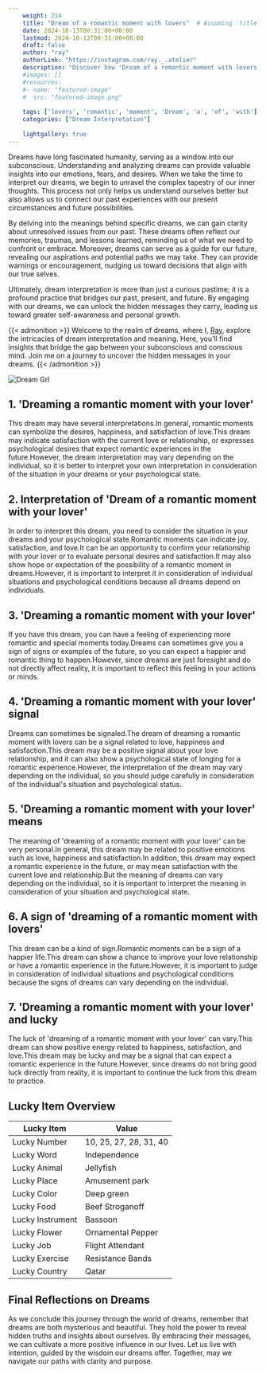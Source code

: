 ```yaml
---
    weight: 214
    title: "Dream of a romantic moment with lovers"  # Assuming 'title' column exists
    date: 2024-10-13T00:31:00+08:00
    lastmod: 2024-10-13T00:31:00+08:00
    draft: false
    author: "ray"
    authorLink: "https://instagram.com/ray._.atelier"
    description: "Discover how 'Dream of a romantic moment with lovers' can interpret your future and uncover its significant meanings in your life."
    #images: []
    #resources:
    #- name: "featured-image"
    #  src: "featured-image.png"
    
    tags: ['lovers', 'romantic', 'moment', 'Dream', 'a', 'of', 'with']
    categories: ["Dream Interpretation"]
    
    lightgallery: true
---
```

    
Dreams have long fascinated humanity, serving as a window into our subconscious. Understanding and analyzing dreams can provide valuable insights into our emotions, fears, and desires. When we take the time to interpret our dreams, we begin to unravel the complex tapestry of our inner thoughts. This process not only helps us understand ourselves better but also allows us to connect our past experiences with our present circumstances and future possibilities.

By delving into the meanings behind specific dreams, we can gain clarity about unresolved issues from our past. These dreams often reflect our memories, traumas, and lessons learned, reminding us of what we need to confront or embrace. Moreover, dreams can serve as a guide for our future, revealing our aspirations and potential paths we may take. They can provide warnings or encouragement, nudging us toward decisions that align with our true selves.

Ultimately, dream interpretation is more than just a curious pastime; it is a profound practice that bridges our past, present, and future. By engaging with our dreams, we can unlock the hidden messages they carry, leading us toward greater self-awareness and personal growth.

{{< admonition >}}
Welcome to the realm of dreams, where I, [Ray](https://instagram.com/ray._.atelier), explore the intricacies of dream interpretation and meaning. Here, you’ll find insights that bridge the gap between your subconscious and conscious mind. Join me on a journey to uncover the hidden messages in your dreams.
{{< /admonition >}}

![Dream Grl](https://cdn.pixabay.com/photo/2017/11/02/03/35/gothic-2910057_1280.jpg "Dream Grl")

## 1. 'Dreaming a romantic moment with your lover'
This dream may have several interpretations.In general, romantic moments can symbolize the desires, happiness, and satisfaction of love.This dream may indicate satisfaction with the current love or relationship, or expresses psychological desires that expect romantic experiences in the future.However, the dream interpretation may vary depending on the individual, so it is better to interpret your own interpretation in consideration of the situation in your dreams or your psychological state.

## 2. Interpretation of 'Dream of a romantic moment with your lover'
In order to interpret this dream, you need to consider the situation in your dreams and your psychological state.Romantic moments can indicate joy, satisfaction, and love.It can be an opportunity to confirm your relationship with your lover or to evaluate personal desires and satisfaction.It may also show hope or expectation of the possibility of a romantic moment in dreams.However, it is important to interpret it in consideration of individual situations and psychological conditions because all dreams depend on individuals.

## 3. 'Dreaming a romantic moment with your lover'
If you have this dream, you can have a feeling of experiencing more romantic and special moments today.Dreams can sometimes give you a sign of signs or examples of the future, so you can expect a happier and romantic thing to happen.However, since dreams are just foresight and do not directly affect reality, it is important to reflect this feeling in your actions or minds.

## 4. 'Dreaming a romantic moment with your lover' signal
Dreams can sometimes be signaled.The dream of dreaming a romantic moment with lovers can be a signal related to love, happiness and satisfaction.This dream may be a positive signal about your love relationship, and it can also show a psychological state of longing for a romantic experience.However, the interpretation of the dream may vary depending on the individual, so you should judge carefully in consideration of the individual's situation and psychological status.

## 5. 'Dreaming a romantic moment with your lover' means
The meaning of 'dreaming of a romantic moment with your lover' can be very personal.In general, this dream may be related to positive emotions such as love, happiness and satisfaction.In addition, this dream may expect a romantic experience in the future, or may mean satisfaction with the current love and relationship.But the meaning of dreams can vary depending on the individual, so it is important to interpret the meaning in consideration of your situation and psychological state.

## 6. A sign of 'dreaming of a romantic moment with lovers'
This dream can be a kind of sign.Romantic moments can be a sign of a happier life.This dream can show a chance to improve your love relationship or have a romantic experience in the future.However, it is important to judge in consideration of individual situations and psychological conditions because the signs of dreams can vary depending on the individual.

## 7. 'Dreaming a romantic moment with your lover' and lucky
The luck of 'dreaming of a romantic moment with your lover' can vary.This dream can show positive energy related to happiness, satisfaction, and love.This dream may be lucky and may be a signal that can expect a romantic experience in the future.However, since dreams do not bring good luck directly from reality, it is important to continue the luck from this dream to practice.

## Lucky Item Overview
| Lucky Item          | Value              |
|---------------|--------------------|
| Lucky Number        | 10, 25, 27, 28, 31, 40  |
| Lucky Word          | Independence |
| Lucky Animal        | Jellyfish |
| Lucky Place         | Amusement park     |
| Lucky Color         | Deep green     |
| Lucky Food          | Beef Stroganoff      |
| Lucky Instrument    | Bassoon |
| Lucky Flower        | Ornamental Pepper    |
| Lucky Job           | Flight Attendant       |
| Lucky Exercise      | Resistance Bands  |
| Lucky Country       | Qatar    |


##  Final Reflections on Dreams

As we conclude this journey through the world of dreams, remember that dreams are both mysterious and beautiful. They hold the power to reveal hidden truths and insights about ourselves. By embracing their messages, we can cultivate a more positive influence in our lives. Let us live with intention, guided by the wisdom our dreams offer. Together, may we navigate our paths with clarity and purpose.
